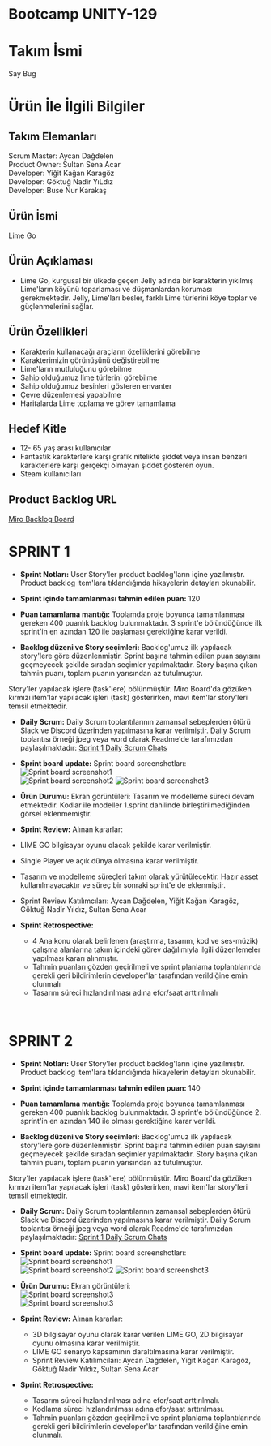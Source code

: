 # Bootcamp UNITY-129

# Takım İsmi 
Say Bug

# Ürün İle İlgili Bilgiler

## Takım Elemanları 
Scrum Master: Aycan Dağdelen <br/>
Product Owner: Sultan Sena Acar <br/>
Developer: Yiğit Kağan Karagöz <br/>
Developer: Göktuğ Nadir YıLdız <br/>
Developer: Buse Nur Karakaş <br/>

## Ürün İsmi
Lime Go

## Ürün Açıklaması
- Lime Go, kurgusal bir ülkede geçen Jelly adında bir karakterin yıkılmış Lime'ların köyünü toparlaması ve düşmanlardan koruması gerekmektedir. Jelly, Lime'ları besler, farklı Lime türlerini köye toplar ve güçlenmelerini sağlar.

## Ürün Özellikleri 
- Karakterin kullanacağı araçların özelliklerini görebilme  <br/>
- Karakterimizin görünüşünü değiştirebilme  <br/>
- Lime'ların mutluluğunu görebilme  <br/>
- Sahip olduğumuz lime türlerini görebilme  <br/>
- Sahip olduğumuz besinleri gösteren envanter  <br/>
- Çevre düzenlemesi yapabilme  <br/>
- Haritalarda Lime toplama ve görev tamamlama  <br/>

## Hedef Kitle
- 12- 65 yaş arası kullanıcılar  <br/>
- Fantastik karakterlere karşı grafik nitelikte şiddet veya insan benzeri karakterlere karşı gerçekçi olmayan şiddet gösteren oyun.  <br/>
- Steam kullanıcıları  <br/>

## Product Backlog URL
[Miro Backlog Board](https://miro.com/app/board/uXjVO6fjKCA=/?moveToWidget=3458764524893913298&cot=14)

# SPRINT 1 

- **Sprint Notları:** User Story'ler product backlog'ların içine yazılmıştır. Product backlog item'lara tıklandığında hikayelerin detayları okunabilir. <br/>
- **Sprint içinde tamamlanması tahmin edilen puan:** 120 <br/>
- **Puan tamamlama mantığı:** Toplamda proje boyunca tamamlanması gereken 400 puanlık backlog bulunmaktadır. 3 sprint'e bölündüğünde ilk sprint'in en azından 120 ile başlaması gerektiğine karar verildi.<br/>

- **Backlog düzeni ve Story seçimleri:** Backlog'umuz ilk yapılacak story'lere göre düzenlenmiştir. Sprint başına tahmin edilen puan sayısını geçmeyecek şekilde sıradan seçimler yapılmaktadır. Story başına çıkan tahmin puanı, toplam puanın yarısından az tutulmuştur. <br/>

Story'ler yapılacak işlere (task'lere) bölünmüştür. Miro Board'da gözüken kırmızı item'lar yapılacak işleri (task) gösterirken, mavi item'lar story'leri temsil etmektedir. <br/>

- **Daily Scrum:** Daily Scrum toplantılarının zamansal sebeplerden ötürü Slack ve Discord üzerinden yapılmasına karar verilmiştir. Daily Scrum toplantısı örneği jpeg veya word olarak Readme'de tarafımızdan paylaşılmaktadır: [Sprint 1 Daily Scrum Chats](https://github.com/sultansenaacar/Bootcamp-129/blob/main/DailyScrum/DAILY%20SCRUM%20SCREENSHOTS%201.docx)
- **Sprint board update:** Sprint board screenshotları: <br/>
![Sprint board screenshot1](https://github.com/sultansenaacar/Bootcamp-129/blob/main/1.%20SPRINT%20BOARD/1.%20SPRINT%20BOARD%20-%201.png)  <br/>
![Sprint board screenshot2](https://github.com/sultansenaacar/Bootcamp-129/blob/main/1.%20SPRINT%20BOARD/1.SPRINT%20BOARD%20-%202%20(UPDATE).png)
![Sprint board screenshot3](https://github.com/sultansenaacar/Bootcamp-129/blob/main/1.%20SPRINT%20BOARD/1.%20SPRINT%20BOARD%20-%203%20(UPDATE).png)

- **Ürün Durumu:** Ekran görüntüleri: Tasarım ve modelleme süreci devam etmektedir. Kodlar ile modeller 1.sprint dahilinde birleştirilmediğinden görsel eklenmemiştir. <br/>

- **Sprint Review:** Alınan kararlar:
- LIME GO bilgisayar oyunu olacak şekilde karar verilmiştir. <br/>
- Single Player ve açık dünya olmasına karar verilmiştir. <br/>
- Tasarım ve modelleme süreçleri takım olarak yürütülecektir. Hazır asset kullanılmayacaktır ve süreç bir sonraki sprint'e de eklenmiştir. <br/>
- Sprint Review Katılımcıları: Aycan Dağdelen, Yiğit Kağan Karagöz, Göktuğ Nadir Yıldız, Sultan Sena Acar <br/>

- **Sprint Retrospective:** <br/>
   - 4 Ana konu olarak belirlenen (araştırma, tasarım, kod ve ses-müzik) çalışma alanlarına takım içindeki görev dağılımıyla ilgili düzenlemeler yapılması kararı alınmıştır. <br/>
  - Tahmin puanları gözden geçirilmeli ve sprint planlama toplantılarında gerekli geri bildirimlerin developer'lar tarafından verildiğine emin olunmalı <br/>
  - Tasarım süreci hızlandırılması adına efor/saat arttırılmalı <br/>
<br/>

# SPRINT 2 

- **Sprint Notları:** User Story'ler product backlog'ların içine yazılmıştır. Product backlog item'lara tıklandığında hikayelerin detayları okunabilir. <br/>
- **Sprint içinde tamamlanması tahmin edilen puan:** 140 <br/>
- **Puan tamamlama mantığı:** Toplamda proje boyunca tamamlanması gereken 400 puanlık backlog bulunmaktadır. 3 sprint'e bölündüğünde 2. sprint'in en azından 140 ile olması gerektiğine karar verildi.<br/>

- **Backlog düzeni ve Story seçimleri:** Backlog'umuz ilk yapılacak story'lere göre düzenlenmiştir. Sprint başına tahmin edilen puan sayısını geçmeyecek şekilde sıradan seçimler yapılmaktadır. Story başına çıkan tahmin puanı, toplam puanın yarısından az tutulmuştur. <br/>

Story'ler yapılacak işlere (task'lere) bölünmüştür. Miro Board'da gözüken kırmızı item'lar yapılacak işleri (task) gösterirken, mavi item'lar story'leri temsil etmektedir. <br/>

- **Daily Scrum:** Daily Scrum toplantılarının zamansal sebeplerden ötürü Slack ve Discord üzerinden yapılmasına karar verilmiştir. Daily Scrum toplantısı örneği jpeg veya word olarak Readme'de tarafımızdan paylaşılmaktadır: [Sprint 1 Daily Scrum Chats](https://github.com/sultansenaacar/Bootcamp-129/blob/main/2.Sprint/Daily_Scrum_ScreenShot_2.sprint.docx)
- **Sprint board update:** Sprint board screenshotları: <br/>
![Sprint board screenshot1](https://github.com/sultansenaacar/Bootcamp-129/blob/main/2.Sprint/2.sprint_board_1.png)  <br/>
![Sprint board screenshot2](https://github.com/sultansenaacar/Bootcamp-129/blob/main/2.Sprint/2.sprint_board_2.png)
![Sprint board screenshot3](https://github.com/sultansenaacar/Bootcamp-129/blob/main/2.Sprint/3.sprint_board_3.png)

- **Ürün Durumu:** Ekran görüntüleri: <br/>
![Sprint board screenshot3](https://github.com/sultansenaacar/Bootcamp-129/blob/main/2.Sprint/Ekran_Goruntusu.png) <br/>
![Sprint board screenshot3](https://github.com/sultansenaacar/Bootcamp-129/blob/main/2.Sprint/Ekran_Goruntusu_2.png) 
 
 
- **Sprint Review:** Alınan kararlar:
  - 3D bilgisayar oyunu olarak karar verilen LIME GO, 2D bilgisayar oyunu olmasına karar verilmiştir.<br/>
  - LIME GO senaryo kapsamının daraltılmasına karar verilmiştir.<br/>
  - Sprint Review Katılımcıları: Aycan Dağdelen, Yiğit Kağan Karagöz, Göktuğ Nadir Yıldız, Sultan Sena Acar<br/>

- **Sprint Retrospective:** <br/>
   - Tasarım süreci hızlandırılması adına efor/saat arttırılmalı.
   - Kodlama süreci hızlandırılması adına efor/saat arttırılması.
   - Tahmin puanları gözden geçirilmeli ve sprint planlama toplantılarında gerekli geri bildirimlerin developer'lar tarafından verildiğine emin olunmalı.
